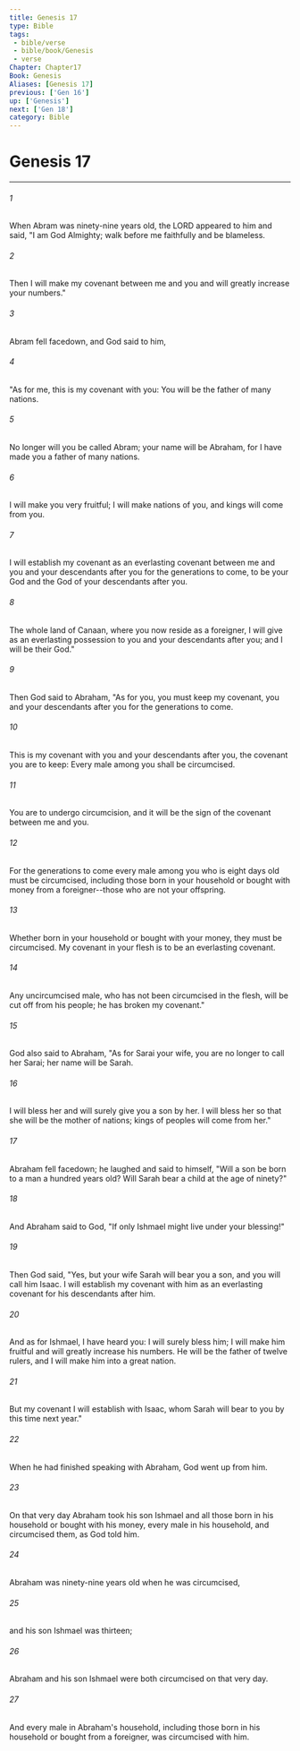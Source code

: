 ```yaml
---
title: Genesis 17
type: Bible
tags:
 - bible/verse
 - bible/book/Genesis
 - verse
Chapter: Chapter17
Book: Genesis
Aliases: [Genesis 17]
previous: ['Gen 16']
up: ['Genesis']
next: ['Gen 18']
category: Bible
---
```

# Genesis 17

***


###### 1 
When Abram was ninety-nine years old, the LORD appeared to him and said, "I am God Almighty; walk before me faithfully and be blameless. 

###### 2 
Then I will make my covenant between me and you and will greatly increase your numbers." 

###### 3 
Abram fell facedown, and God said to him, 

###### 4 
"As for me, this is my covenant with you: You will be the father of many nations. 

###### 5 
No longer will you be called Abram; your name will be Abraham, for I have made you a father of many nations. 

###### 6 
I will make you very fruitful; I will make nations of you, and kings will come from you. 

###### 7 
I will establish my covenant as an everlasting covenant between me and you and your descendants after you for the generations to come, to be your God and the God of your descendants after you. 

###### 8 
The whole land of Canaan, where you now reside as a foreigner, I will give as an everlasting possession to you and your descendants after you; and I will be their God." 

###### 9 
Then God said to Abraham, "As for you, you must keep my covenant, you and your descendants after you for the generations to come. 

###### 10 
This is my covenant with you and your descendants after you, the covenant you are to keep: Every male among you shall be circumcised. 

###### 11 
You are to undergo circumcision, and it will be the sign of the covenant between me and you. 

###### 12 
For the generations to come every male among you who is eight days old must be circumcised, including those born in your household or bought with money from a foreigner--those who are not your offspring. 

###### 13 
Whether born in your household or bought with your money, they must be circumcised. My covenant in your flesh is to be an everlasting covenant. 

###### 14 
Any uncircumcised male, who has not been circumcised in the flesh, will be cut off from his people; he has broken my covenant." 

###### 15 
God also said to Abraham, "As for Sarai your wife, you are no longer to call her Sarai; her name will be Sarah. 

###### 16 
I will bless her and will surely give you a son by her. I will bless her so that she will be the mother of nations; kings of peoples will come from her." 

###### 17 
Abraham fell facedown; he laughed and said to himself, "Will a son be born to a man a hundred years old? Will Sarah bear a child at the age of ninety?" 

###### 18 
And Abraham said to God, "If only Ishmael might live under your blessing!" 

###### 19 
Then God said, "Yes, but your wife Sarah will bear you a son, and you will call him Isaac. I will establish my covenant with him as an everlasting covenant for his descendants after him. 

###### 20 
And as for Ishmael, I have heard you: I will surely bless him; I will make him fruitful and will greatly increase his numbers. He will be the father of twelve rulers, and I will make him into a great nation. 

###### 21 
But my covenant I will establish with Isaac, whom Sarah will bear to you by this time next year." 

###### 22 
When he had finished speaking with Abraham, God went up from him. 

###### 23 
On that very day Abraham took his son Ishmael and all those born in his household or bought with his money, every male in his household, and circumcised them, as God told him. 

###### 24 
Abraham was ninety-nine years old when he was circumcised, 

###### 25 
and his son Ishmael was thirteen; 

###### 26 
Abraham and his son Ishmael were both circumcised on that very day. 

###### 27 
And every male in Abraham's household, including those born in his household or bought from a foreigner, was circumcised with him. 
